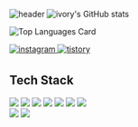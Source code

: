 ![header](https://capsule-render.vercel.app/api?type=waving&color=gradient&section=header&text=Front-end%20Developer&height=250&animation=fadeIn&fontSize=50)
![ivory's GitHub stats](https://github-readme-stats.vercel.app/api?username=ivory0312&count_private=true&show_icons=true&title_color=FAB91B&icon_color=FAB91B)

![Top Languages Card](https://github-readme-stats.vercel.app/api/top-langs/?username=ivory0312&layout=compact)

<a href="https://www.instagram.com/belovory/" target="_blank">
  <img src=https://img.shields.io/badge/instagram-%23E4405F.svg?&style=for-the-badge&logo=instagram&logoColor=white alt=instagram style="margin-bottom: 5px;" />
</a>
<a href="https://ivory0312.tistory.com/" target="_blank">
  <img src=https://img.shields.io/badge/TISTORY-%23148EFF.svg?&style=for-the-badge&logo=Bloglovin&logoColor=white alt=tistory style="margin-bottom: 5px;" />
</a>

<h2>Tech Stack</h2>
<div>
  <img src="https://img.shields.io/badge/html-ffb13b?style=flat-square&logo=html5&logoColor=white&color=e35027"/>
  <img src="https://img.shields.io/badge/css-ffb13b?style=flat-square&logo=Css3&logoColor=white&color=1572B6"/>
  <img src="https://img.shields.io/badge/JavaScript-ffb13b?style=flat-square&logo=JavaScript&logoColor=white&color=ffb13b"/>
  <img src="https://img.shields.io/badge/React-ffb13b?style=flat-square&logo=React&logoColor=white&color=61dafb"/>
  <img src="https://img.shields.io/badge/Scss-ffb13b?style=flat-square&logo=Sass&logoColor=white&color=CC6699"/>
  <img src="https://img.shields.io/badge/Typescript-ffb13b?style=flat-square&logo=Typescript&logoColor=white&color=3178C6"/>
  <img src="https://img.shields.io/badge/Vue-ffb13b?style=flat-square&logo=vue.js&logoColor=white&color=4FC08D"/>
</div>
<div>
  <img src="https://img.shields.io/badge/-Adobe XD-FF61F6?style=flat-square&logo=Adobe%20XD&logoColor=ffffff"/>
  <img src="https://img.shields.io/badge/-Figma-F24E1E?style=flat-square&logo=Figma&logoColor=white"/>
</div>
